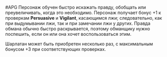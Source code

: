 #APG
Персонаж обучен быстро искажать правду, обобщать или преувеличивать, когда это необходимо. Персонаж получает бонус +1 к проверкам **Persuasive** и **Vigilant**, касающимся лжи; следовательно, как при выдумывании лжи, так и при замечании лжи у других. Правда обмана обычно быстро раскрывается, поэтому обманщику нужно поспешить, если он или она хочет воспользоваться этим. 

Шарлатан может быть приобретен несколько раз, с максимальным бонусом +3 при соответствующих проверках. 